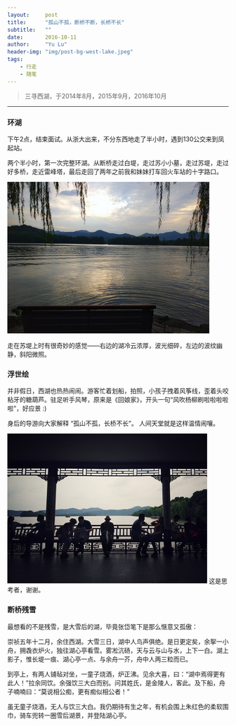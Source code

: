 ```yaml
---
layout:     post
title:      "孤山不孤，断桥不断，长桥不长"
subtitle:   ""
date:       2016-10-11
author:     "Yu Lu"
header-img: "img/post-bg-west-lake.jpeg"
tags:
    - 行走
    - 随笔
---
```



> 三寻西湖，于2014年8月，2015年9月，2016年10月


---

### 环湖

下午2点，结束面试。从浙大出来，不分东西地走了半小时，遇到130公交来到凤起站。

两个半小时，第一次完整环湖。从断桥走过白堤，走过苏小小墓，走过苏堤，走过好多桥，走近雷峰塔，最后走回了两年之前我和妹妹打车回火车站的十字路口。

![img](/img/in-post/post-west-lake.jpg)

走在苏堤上时有很奇妙的感觉——右边的湖冷云浓厚，波光细碎，左边的波纹幽静，斜阳微照。


### 浮世绘

并非假日，西湖也热热闹闹。游客忙着划船，拍照，小孩子拽着风筝线，歪着头咬粘牙的糖葫芦。驻足听手风琴，原来是《回娘家》，开头一句“风吹杨柳刷啦啦啦啦啦”，好应景 :)

身后的导游向大家解释 “孤山不孤，长桥不长”。
人间天堂就是这样温情闹嚷。

![img](/img/in-post/post-浮世绘.jpg)
这是思考者，谢谢。


### 断桥残雪

最想看的不是残雪，是大雪后的湖，毕竟张岱笔下是那么惬意又孤傲：

崇祯五年十二月，余住西湖。大雪三日，湖中人鸟声俱绝。是日更定矣，余挐一小舟，拥毳衣炉火，独往湖心亭看雪。雾凇沆砀，天与云与山与水，上下一白。湖上影子，惟长堤一痕、湖心亭一点、与余舟一芥，舟中人两三粒而已。

到亭上，有两人铺毡对坐，一童子烧酒，炉正沸。见余大喜，曰：“湖中焉得更有此人！”拉余同饮。余强饮三大白而别。问其姓氏，是金陵人，客此。及下船，舟子喃喃曰：“莫说相公痴，更有痴似相公者！”

虽无童子烧酒，无人与饮三大白。我仍期待有生之年，有机会围上朱红色的柔软围巾，骑车兜转一圈雪后湖景，并登陆湖心亭。









